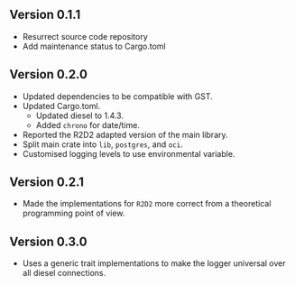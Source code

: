 ## Version 0.1.1
- Resurrect source code repository
- Add maintenance status to Cargo.toml

## Version 0.2.0
- Updated dependencies to be compatible with GST.
- Updated Cargo.toml.
    - Updated diesel to 1.4.3.
    - Added `chrono` for date/time.
- Reported the R2D2 adapted version of the main library.
- Split main crate into `lib`, `postgres`, and `oci`.
- Customised logging levels to use environmental variable.

## Version 0.2.1
- Made the implementations for `R2D2` more correct from a theoretical programming
point of view.

## Version 0.3.0
- Uses a generic trait implementations to make the logger universal over all diesel
connections.
